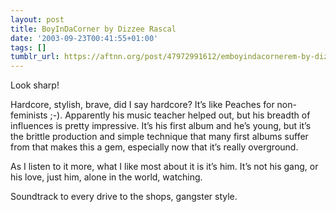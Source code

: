 ```yaml
---
layout: post
title: BoyInDaCorner by Dizzee Rascal
date: '2003-09-23T00:41:55+01:00'
tags: []
tumblr_url: https://aftnn.org/post/47972991612/emboyindacornerem-by-dizzee-rascal
---
```

<p>Look sharp!</p>
<p>Hardcore, stylish, brave, did I say hardcore? It&rsquo;s like Peaches for non-feminists ;-). Apparently his music teacher helped out, but his breadth of influences is pretty impressive. It&rsquo;s his first album and he&rsquo;s young, but it&rsquo;s the brittle production and simple technique that many first albums suffer from that makes this a gem, especially now that it&rsquo;s really overground.</p>
<p>As I listen to it more, what I like most about it is it&rsquo;s him. It&rsquo;s not his gang, or his love, just him, alone in the world, watching.</p>
<p>Soundtrack to every drive to the shops, gangster style.</p>
